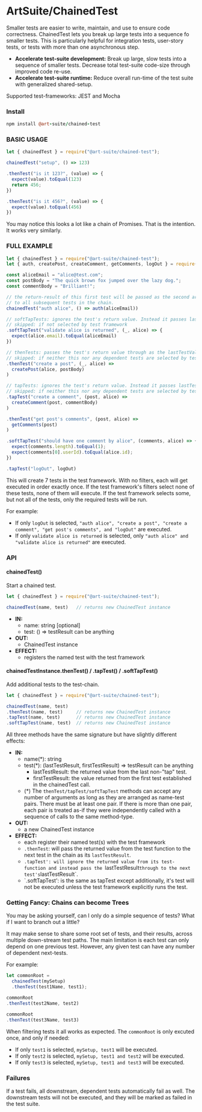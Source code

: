 # ArtSuite/ChainedTest

Smaller tests are easier to write, maintain, and use to ensure code correctness.
ChainedTest lets you break up large tests into a sequence fo smaller tests. This is particularly helpful for integration tests, user-story tests, or tests with more than one asynchronous step.

- **Accelerate test-suite development:** Break up large, slow tests into a sequence of smaller tests. Decrease total test-suite code-size through improved code re-use.
- **Accelerate test-suite runtime:** Reduce overall run-time of the test suite with generalized shared-setup.

Supported test-frameworks: JEST and Mocha

### Install

```coffeescript
npm install @art-suite/chained-test
```

### BASIC USAGE

```javascript
let { chainedTest } = require("@art-suite/chained-test");

chainedTest("setup", () => 123)

.thenTest("is it 123?", (value) => {
  expect(value).toEqual(123)
  return 456;
})

.thenTest("is it 456?", (value) => {
  expect(value).toEqual(456)
})
```

You may notice this looks a lot like a chain of Promises. That is the intention. It works very similarly.

### FULL EXAMPLE

```javascript
let { chainedTest } = require("@art-suite/chained-test");
let { auth, createPost, createComment, getComments, logOut } = require("../myApp");

const aliceEmail = "alice@test.com";
const postBody = "The quick brown fox jumped over the lazy dog.";
const commentBody = "Brilliant!";

// the return-result of this first test will be passed as the second argument
// to all subsequent tests in the chain.
chainedTest("auth alice", () => auth(aliceEmail))

// softTapTests: ignores the test's return value. Instead it passes lastTestValue through.
// skipped: if not selected by test framework
.softTapTest("validate alice is returned", (_, alice) => {
  expect(alice.email).toEqual(aliceEmail)
})

// thenTests: passes the test's return value through as the lastTestValue for the next test
// skipped: if neither this nor any dependent tests are selected by test framework
.thenTest("create a post", (_, alice) =>
  createPost(alice, postBody)
)

// tapTests: ignores the test's return value. Instead it passes lastTestValue through.
// skipped: if neither this nor any dependent tests are selected by test framework
.tapTest("create a comment", (post, alice) =>
  createComment(post, commentBody)
)

.thenTest("get post's comments", (post, alice) =>
  getComments(post)
)

.softTapTest("should have one comment by alice", (comments, alice) => {
  expect(comments.length).toEqual(1);
  expect(comments[0].userId).toEqual(alice.id);
})

.tapTest("logOut", logOut)
```

This will create 7 tests in the test framework. With no filters, each will get executed in order exactly once. If the test framework's filters select none of these tests, none of them will execute. If the test framework selects some, but not all of the tests, only the required tests will be run.

For example:

- If only `logOut` is selected, `"auth alice", "create a post", "create a comment", "get post's comments", and "logOut"` are executed.
- If only `validate alice is returned` is selected, only `"auth alice" and "validate alice is returned"` are executed.

### API


#### chainedTest()

Start a chained test.

```javascript
let { chainedTest } = require("@art-suite/chained-test");

chainedTest(name, test)   // returns new ChainedTest instance
```

- **IN:**
  - name: string [optional]
  - test: () => testResult can be anything
- **OUT:**
  - ChainedTest instance
- **EFFECT:**
  - registers the named test with the test framework

#### chainedTestInstance.thenTest() / .tapTest() / .softTapTest()

Add additional tests to the test-chain.

```javascript
let { chainedTest } = require("@art-suite/chained-test");

chainedTest(name, test)
.thenTest(name, test)     // returns new ChainedTest instance
.tapTest(name, test)      // returns new ChainedTest instance
.softTapTest(name, test)  // returns new ChainedTest instance
```

All three methods have the same signature but have slightly different effects:

- **IN:**
  - name(*): string
  - test(*): (lastTestResult, firstTestResult) => testResult can be anything
    - lastTestResult: the returned value from the last non-"tap" test.
    - firstTestResult: the value returned from the first test established in the chainedTest call.
  - (*) The `thenTest/tapTest/softTapTest` methods can accept any number of arguments as long as they are arranged as name-test pairs. There must be at least one pair. If there is more than one pair, each pair is treated as-if they were independently called with a sequence of calls to the same method-type.
- **OUT:**
  - a new ChainedTest instance
- **EFFECT:**
  - each register their named test(s) with the test framework
  - `.thenTest`: will pass the returned value from the test function to the next test in the chain as its `lastTestResult`.
  - `.tapTest': will ignore the returned value from its test-function and instead pass the `lastTestResult` through to the next test's `lastTestResult`.
  - `.softTapTest': is the same as tapTest except additionally, it's test will not be executed unless the test framework explicitly runs the test.

### Getting Fancy: Chains can become Trees

You may be asking yourself, can I only do a simple sequence of tests? What if I want to branch out a little?

It may make sense to share some root set of tests, and their results, across multiple down-stream test paths. The main limitation is each test can only depend on one previous test. However, any given test can have any number of dependent next-tests.

For example:
```javascript
let commonRoot =
  chainedTest(mySetup)
  .thenTest(test1Name, test1);

commonRoot
.thenTest(test2Name, test2)

commonRoot
.thenTest(test3Name, test3)
```

When filtering tests it all works as expected. The `commonRoot` is only excuted once, and only if needed:

- If only `test1` is selected, `mySetup, test1` will be executed.
- If only `test2` is selected, `mySetup, test1 and test2` will be executed.
- If only `test3` is selected, `mySetup, test1 and test3` will be executed.

### Failures

If a test fails, all downstream, dependent tests automatically fail as well. The downstream tests will not be executed, and they will be marked as failed in the test suite.